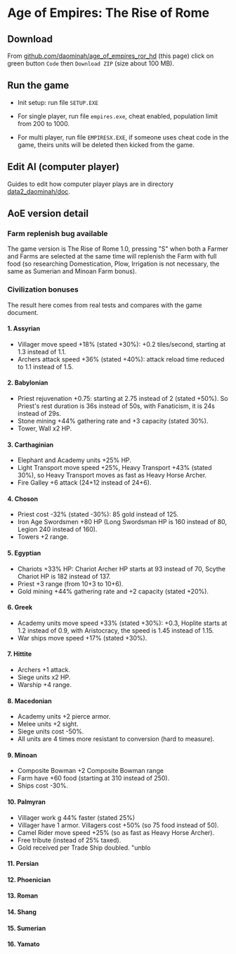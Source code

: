 # Age of Empires: The Rise of Rome

## Download

From [github.com/daominah/age_of_empires_ror_hd](https://github.com/daominah/age_of_empires_ror_hd) (this page)
click on green button `Code` then `Download ZIP` (size about 100 MB).

## Run the game

* Init setup: run file `SETUP.EXE`

* For single player, run file `empires.exe`,
  cheat enabled, population limit from 200 to 1000.

* For multi player, run file `EMPIRESX.EXE`, if someone uses cheat code in the game,
  theirs units will be deleted then kicked from the game.

## Edit AI (computer player)

Guides to edit how computer player plays are in directory
[data2_daominah/doc](data2_daominah/doc/edit_computer_player.md).

## AoE version detail

### Farm replenish bug available

The game version is The Rise of Rome 1.0, pressing "S" when both a Farmer and
Farms are selected at the same time will replenish the Farm with full food
(so researching Domestication, Plow, Irrigation is not necessary,
the same as Sumerian and Minoan Farm bonus).

### Civilization bonuses

The result here comes from real tests and compares with the game document.

#### 1. Assyrian

* Villager move speed +18% (stated +30%):
  +0.2 tiles/second, starting at 1.3 instead of 1.1.
* Archers attack speed +36% (stated +40%):
  attack reload time reduced to 1.1 instead of 1.5.

#### 2. Babylonian

* Priest rejuvenation +0.75: starting at 2.75 instead of 2 (stated +50%).
  So Priest's rest duration is 36s instead of 50s,
  with Fanaticism, it is 24s instead of 29s.
* Stone mining +44% gathering rate and +3 capacity (stated 30%).
* Tower, Wall x2 HP.
 
#### 3. Carthaginian

* Elephant and Academy units +25% HP.
* Light Transport move speed +25%, Heavy Transport +43% (stated 30%),
  so Heavy Transport moves as fast as Heavy Horse Archer.
* Fire Galley +6 attack (24+12 instead of 24+6).

#### 4. Choson

* Priest cost -32% (stated -30%): 85 gold instead of 125.
* Iron Age Swordsmen +80 HP
  (Long Swordsman HP is 160 instead of 80, Legion 240 instead of 160).
* Towers +2 range.

#### 5. Egyptian

* Chariots +33% HP:
  Chariot Archer HP starts at 93 instead of 70,
  Scythe Chariot HP is 182 instead of 137.
* Priest +3 range (from 10+3 to 10+6).
* Gold mining +44% gathering rate and +2 capacity (stated +20%).

#### 6. Greek

* Academy units move speed +33% (stated +30%):
  +0.3, Hoplite starts at 1.2 instead of 0.9,
  with Aristocracy, the speed is 1.45 instead of 1.15.
* War ships move speed +17% (stated +30%).

#### 7. Hittite

* Archers +1 attack.
* Siege units x2 HP.
* Warship +4 range.

#### 8. Macedonian

* Academy units +2 pierce armor.
* Melee units +2 sight.
* Siege units cost -50%.
* All units are 4 times more resistant to conversion (hard to measure).

#### 9. Minoan

* Composite Bowman +2 Composite Bowman range
* Farm have +60 food (starting at 310 instead of 250).
* Ships cost -30%.

#### 10. Palmyran


* Villager work g
44% faster (stated 25%)
* Villager have 1 armor.
  Villagers cost +50% (so 75 food instead of 50).
* Camel Rider move speed +25% (so as fast as Heavy Horse Archer).
* Free tribute (instead of 25% taxed).
* Gold received per Trade Ship doubled.
"unblo

#### 11. Persian

#### 12. Phoenician

#### 13. Roman

#### 14. Shang

#### 15. Sumerian

#### 16. Yamato
